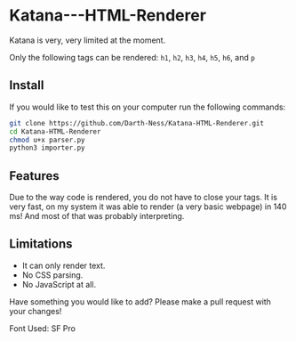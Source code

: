 # Katana---HTML-Renderer

Katana is very, very limited at the moment.

Only the following tags can be rendered: `h1`, `h2`, `h3`, `h4`, `h5`, `h6`, and `p`

## Install
If you would like to test this on your computer run the following commands:
```bash
git clone https://github.com/Darth-Ness/Katana-HTML-Renderer.git
cd Katana-HTML-Renderer
chmod u+x parser.py
python3 importer.py
```
  
## Features
Due to the way code is rendered, you do not have to close your tags.
It is very fast, on my system it was able to render (a very basic webpage) in 140 ms! And most of that was probably interpreting.
  
## Limitations
- It can only render text.
- No CSS parsing.
- No JavaScript at all.
  
Have something you would like to add? Please make a pull request with your changes!

Font Used: SF Pro
